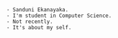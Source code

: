     - Sanduni Ekanayaka.
    - I'm student in Computer Science.
    - Not recently.
    - It's about my self.
